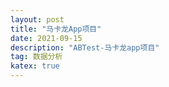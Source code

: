 ```yaml
---
layout: post
title: "马卡龙App项目"
date: 2021-09-15
description: "ABTest-马卡龙app项目"
tag: 数据分析
katex: true
---
```


